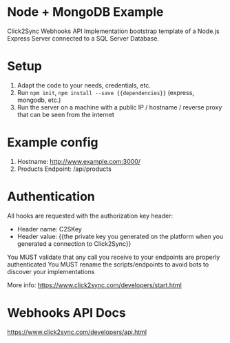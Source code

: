 # Node + MongoDB Example
Click2Sync Webhooks API Implementation bootstrap template of a Node.js Express Server connected to a SQL Server Database.

# Setup

1. Adapt the code to your needs, credentials, etc.
2. Run `npm init`, `npm install --save {{dependencies}}` (express, mongodb, etc.)
3. Run the server on a machine with a public IP / hostname / reverse proxy that can be seen from the internet

# Example config

1. Hostname: http://www.example.com:3000/
2. Products Endpoint: /api/products

# Authentication

All hooks are requested with the authorization key header:

* Header name: C2SKey
* Header value: {{the private key you generated on the platform when you generated a connection to Click2Sync}}

You MUST validate that any call you receive to your endpoints are properly authenticated
You MUST rename the scripts/endpoints to avoid bots to discover your implementations

More info:
https://www.click2sync.com/developers/start.html

# Webhooks API Docs

https://www.click2sync.com/developers/api.html
